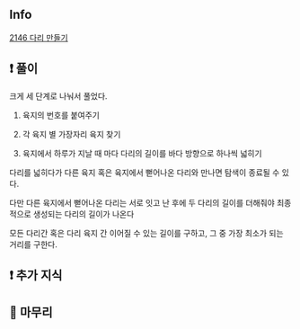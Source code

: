 ## Info
<a href="https://www.acmicpc.net/problem/2146" rel="nofollow">2146 다리 만들기</a>

## ❗ 풀이

크게 세 단계로 나눠서 풀었다.

1. 육지의 번호를 붙여주기

2. 각 육지 별 가장자리 육지 찾기

3. 육지에서 하루가 지날 때 마다 다리의 길이를 바다 방향으로 하나씩 넓히기

다리를 넓히다가 다른 육지 혹은 육지에서 뻗어나온 다리와 만나면 탐색이 종료될 수 있다.

다만 다른 육지에서 뻗어나온 다리는 서로 잇고 난 후에 두 다리의 길이를 더해줘야 최종적으로 생성되는 다리의 길이가 나온다

모든 다리간 혹은 다리 육지 간 이어질 수 있는 길이를 구하고, 그 중 가장 최소가 되는 거리를 구한다.

## ❗ 추가 지식

## 🙂 마무리